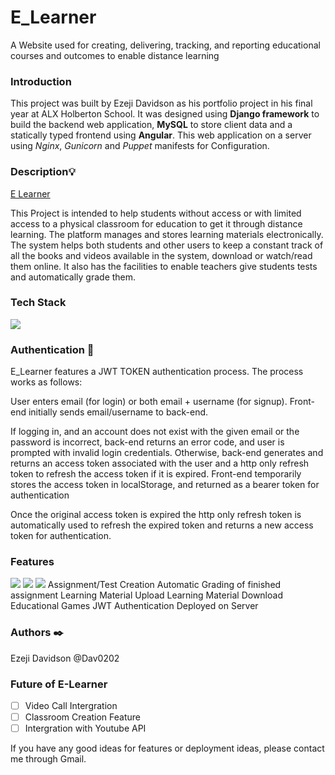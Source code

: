# E_Learner
A Website used for creating, delivering, tracking, and reporting educational courses and outcomes to enable distance learning

### Introduction

This project was built by Ezeji Davidson as his portfolio project in his final year at ALX Holberton School. It was designed using **Django framework** to build the backend web application, **MySQL** to store client data and a statically typed frontend using **Angular**. This web application on a server using *Nginx*, *Gunicorn* and *Puppet* manifests for Configuration.

### Description💡

[E Learner](http://18.204.11.246/) 

This Project is intended to help students without access or with limited access to a physical classroom for education to get it through distance learning.
The platform manages and stores learning materials electronically. The system helps both students and other users to keep a constant track of all the books and videos available in the system, download or watch/read them online. It also has the facilities to enable teachers give students tests and automatically grade them.

### Tech Stack
![](https://github.com/Dav0202/Elearner_Landing-page/blob/0c249f0e69a9b5cedbfaa4c5cb2dcb170da3c372/images/Data%20flow%20diagram.png)

### Authentication 🔑

E_Learner features a JWT TOKEN authentication process. The process works as follows:

User enters email (for login) or both email + username (for signup). Front-end initially sends email/username to back-end.

If logging in, and an account does not exist with the given email or the password is incorrect, back-end returns an error code, and user is prompted with invalid login credentials.
Otherwise, back-end generates and returns an access token associated with the user and a http only refresh token to refresh the access token if it is expired.
Front-end temporarily stores the access token in localStorage, and returned as a bearer token for authentication

Once the original access token is expired the http only refresh token is automatically used to refresh the expired token and returns a new access token for authentication.

### Features
![](https://github.com/Dav0202/Elearner_Landing-page/blob/main/images/Screenshot%202023-03-11%20224757.png)
![](https://github.com/Dav0202/Elearner_Landing-page/blob/main/images/Screenshot%202023-03-11%20224919.png)
![](https://github.com/Dav0202/Elearner_Landing-page/blob/main/images/Screenshot%202023-03-11%20225026.png)
Assignment/Test Creation
Automatic Grading of finished assignment
Learning Material Upload
Learning Material Download
Educational Games
JWT Authentication
Deployed on Server

### Authors ✒️
Ezeji Davidson @Dav0202

### Future of E-Learner
- [ ] Video Call Intergration
- [ ] Classroom Creation Feature
- [ ] Intergration with Youtube API

If you have any good ideas for features or deployment ideas, please contact me through Gmail.